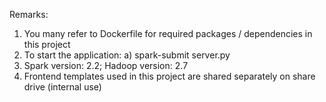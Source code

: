 Remarks:

1. You many refer to Dockerfile for required packages / dependencies in this project
2. To start the application:
	a) spark-submit server.py
3. Spark version: 2.2; Hadoop version: 2.7
4. Frontend templates used in this project are shared separately on share drive (internal use)
